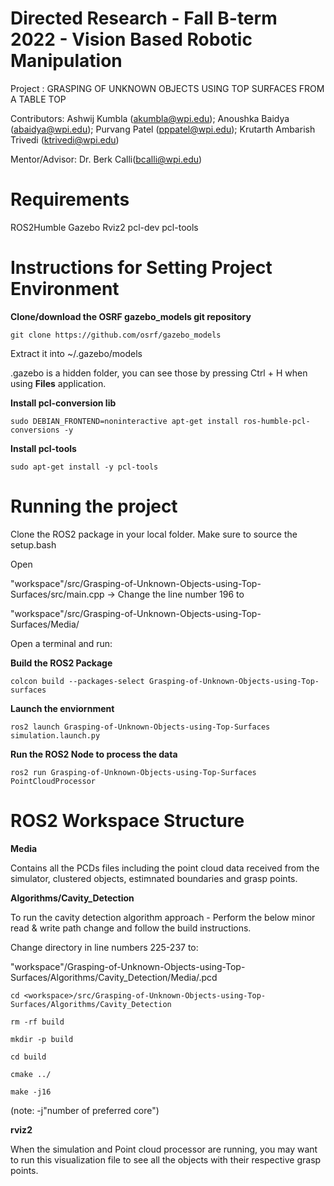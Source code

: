 # Directed Research - Fall B-term 2022 - Vision Based Robotic Manipulation 

Project : GRASPING OF UNKNOWN OBJECTS USING TOP SURFACES FROM A TABLE TOP
              
Contributors: Ashwij Kumbla (akumbla@wpi.edu);
              Anoushka Baidya (abaidya@wpi.edu);
              Purvang Patel (pppatel@wpi.edu);
              Krutarth Ambarish Trivedi (ktrivedi@wpi.edu)
              
Mentor/Advisor: Dr. Berk Calli(bcalli@wpi.edu)

# Requirements
ROS2Humble
Gazebo
Rviz2
pcl-dev
pcl-tools

# Instructions for Setting Project Environment

**Clone/download the OSRF gazebo_models git repository**
```
git clone https://github.com/osrf/gazebo_models
```
Extract it into ~/.gazebo/models

.gazebo is a hidden folder, you can see those by pressing Ctrl + H when using **Files** application.


**Install pcl-conversion lib**
```
sudo DEBIAN_FRONTEND=noninteractive apt-get install ros-humble-pcl-conversions -y
```

**Install pcl-tools**
```
sudo apt-get install -y pcl-tools
```

# Running the project

Clone the ROS2 package in your local folder. Make sure to source the setup.bash

Open 

"workspace"/src/Grasping-of-Unknown-Objects-using-Top-Surfaces/src/main.cpp -> Change the line number 196 to 

"workspace"/src/Grasping-of-Unknown-Objects-using-Top-Surfaces/Media/

Open a terminal and run:

**Build the ROS2 Package**
``` 
colcon build --packages-select Grasping-of-Unknown-Objects-using-Top-surfaces
```

**Launch the enviornment**
```
ros2 launch Grasping-of-Unknown-Objects-using-Top-Surfaces simulation.launch.py
```

**Run the ROS2 Node to process the data**
```
ros2 run Grasping-of-Unknown-Objects-using-Top-Surfaces PointCloudProcessor 
```

# ROS2 Workspace Structure

**Media**
  
Contains all the PCDs files including the point cloud data received from the simulator, clustered objects, estimnated boundaries and grasp points.

**Algorithms/Cavity_Detection**
  
To run the cavity detection algorithm approach - Perform the below minor read & write path change and follow the build instructions. 

Change directory in line numbers 225-237 to: 

"workspace"/Grasping-of-Unknown-Objects-using-Top-Surfaces/Algorithms/Cavity_Detection/Media/<filename>.pcd

```
cd <workspace>/src/Grasping-of-Unknown-Objects-using-Top-Surfaces/Algorithms/Cavity_Detection
```

```
rm -rf build
```

```
mkdir -p build
```

```
cd build
```

```
cmake ../
```

```
make -j16 
```
(note: -j"number of preferred core")

**rviz2**
  
When the simulation and Point cloud processor are running, you may want to run this visualization file to see all the objects with their respective grasp points.
